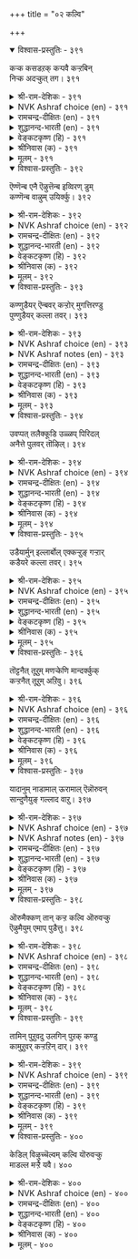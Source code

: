+++
title = "०२ कल्वि"

+++


<details open><summary>विश्वास-प्रस्तुतिः - ३९१</summary>

कऱ्क कसडऱक् कऱ्पवै कऱ्ऱबिन्  
निऱ्क अदऱ्कुत् तग।      ३९१
</details>

<details><summary>श्री-राम-देशिकः - ३९१</summary>

अध्येतव्याः समे ग्रन्थाः निस्सन्देहं यथार्थतः ।  
अधीतग्रन्थदृष्टेन्न पथा युक्तं प्रवर्तनम् ॥ ३९१॥
</details>

<details><summary>NVK Ashraf choice (en) - ३९१</summary>

०३९१
Learn thoroughly what should be learnt.
And having learnt, stand according to that.
(N.V.K. Ashraf)
</details>

<details><summary>रामचन्द्र-दीक्षितः (en) - ३९१</summary>

391\. kaṟka, kacaṭu aṟa, kaṟpavai! kaṟṟapiṉ,  
niṟka, ataṟkut taka!.

391\. Faultlessly pursue knowledge and abide by it.  
</details>

<details><summary>शुद्धानन्द-भारती (en) - ३९१</summary>

1\. கற்க கசடறக் கற்பவை கற்றபின்  
நிற்க அதற்குத் தக.  
Lore worth learning, learn flawlessly  
Live by that learning thoroughly.        391  
</details>

<details><summary>वेङ्कटकृष्ण (हि) - ३९१</summary>

391
सीख सीखने योग्य सब, भ्रम संशय बिन सीख ।  
कर उसके अनुसार फिर, योग्य आचरण ठीक ॥
</details>

<details><summary>श्रीनिवास (क) - ३९१</summary>

391. कलियबेकाद योग्यतॆयुळ्ळ कलिकॆयन्नु दोषविल्लदॆ कलिय बेकु. कलित नन्तर कलित विद्यॆगॆ तक्कदाद मार्गदल्लि निल्लबेकु.

</details>

<details><summary>मूलम् - ३९१</summary>

कऱ्क कसडऱक् कऱ्पवै कऱ्ऱपिऩ्
निऱ्क अदऱ्कुत् तग। ३९१
</details>

<details open><summary>विश्वास-प्रस्तुतिः - ३९२</summary>

ऎण्णॆन्ब एनै ऎऴुत्तॆन्ब इव्विरण् डुम्  
कण्णॆन्ब वाऴुम् उयिर्क्कु।      ३९२
</details>

<details><summary>श्री-राम-देशिकः - ३९२</summary>

न्यायव्याकरणाख्ये द्वे शास्त्रे मुख्ये नृणामिह ।  
उभे हि चक्षुषी स्यातामिति सद्भिरुदीर्यते ॥ ३९२॥
</details>

<details><summary>NVK Ashraf choice (en) - ३९२</summary>

०३९२
They say: Numbers and other one called Letters
Are the two eyes to live with. *
(V.C. Kulandai Swamy), (P.S. Sundaram)
</details>

<details><summary>रामचन्द्र-दीक्षितः (en) - ३९२</summary>

392\. 'eṇ' eṉpa, ēṉai ‘eḻuttu’ eṉpa, iv iraṇṭum  
‘kaṇ’ eṉpa, vāḻum uyirkku.

392\. Verily the numbers and letters are the eyes of the living one.  
</details>

<details><summary>शुद्धानन्द-भारती (en) - ३९२</summary>

2\. எண்ணென்ப ஏனை எழுத்தென்ப இவ்விரண்டும்  
கண்ணென்ப வாழும் உயிர்க்கு.  
Letter, number, art and science  
Of living kind both are the eyes.        392  
</details>

<details><summary>वेङ्कटकृष्ण (हि) - ३९२</summary>

392
अक्षर कहते है जिसे, जिसको कहते आँक ।  
दोनों जीवित मनुज के, कहलाते हैं आँख ॥
</details>

<details><summary>श्रीनिवास (क) - ३९२</summary>

392. गणित मत्तु अक्षरगळु इवॆरडू (कलॆगळू) मनुष्यन बाळिगॆ कण्णुगळिद्दन्तॆ ऎन्दु हेळुवरु.

</details>

<details><summary>मूलम् - ३९२</summary>

ऎण्णॆऩ्प एऩै ऎऴुत्तॆऩ्प इव्विरण् डुम्
कण्णॆऩ्प वाऴुम् उयिर्क्कु। ३९२
</details>

<details open><summary>विश्वास-प्रस्तुतिः - ३९३</summary>

कण्णुडैयर् ऎन्बवर् कऱ्ऱोर् मुगत्तिरण्डु  
पुण्णुडैयर् कल्ला तवर्।      ३९३
</details>

<details><summary>श्री-राम-देशिकः - ३९३</summary>

चक्षुष्मन्तस्त एव स्युः ज्ञानचक्षुर्युतास्तु ये ।  
इतरेषामुभे नेत्रे व्रणे स्यातां मुखोत्थिते ॥ ३९३॥
</details>

<details><summary>NVK Ashraf choice (en) - ३९३</summary>

०३९३
Only the learned have eyes.
The unlearned have two sores on their face! *
(P.S. Sundaram)
</details>

<details><summary>NVK Ashraf notes (en) - ३९३</summary>

३९३. Compare with couple ५७५ where Valluvar uses the same idea to emphasize compassion in eyes: “Compassion is an ornament of the eyes. Without it eyes are deemed sores” ((Satguru Subramuniyaswami))
</details>

<details><summary>रामचन्द्र-दीक्षितः (en) - ३९३</summary>

393\. kaṇ uṭaiyar eṉpavar kaṟṟōr; mukattu iraṇṭu  
puṇ uṭaiyar, kallātavar.

393\. The learned alone are said to possess eyes; but they are only sores in the face of the unlettered.  
</details>

<details><summary>शुद्धानन्द-भारती (en) - ३९३</summary>

3\. கண்ணுடையர் என்பவர் கற்றோர் முகத்திரண்டு  
புண்ணுடையர் கல்லா தவர்.  
The learned alone have eyes on face  
The ignorant two sores of disgrace.        393  
</details>

<details><summary>वेङ्कटकृष्ण (हि) - ३९३</summary>

393
कहलाते हैं नेत्रयुत, जो हैं विद्यावान ।  
मुख पर रखते घाव दो, जो है अपढ़ अजान ॥
</details>

<details><summary>श्रीनिवास (क) - ३९३</summary>

393. कलितवरे कण्णुळ्ळवरु; कलियदवर मुखदल्लिरुव ऎरडु कण्णुगळू हुण्णिद्दन्तॆ.

</details>

<details><summary>मूलम् - ३९३</summary>

कण्णुडैयर् ऎऩ्पवर् कऱ्ऱोर् मुगत्तिरण्डु
पुण्णुडैयर् कल्ला तवर्। ३९३
</details>

<details open><summary>विश्वास-प्रस्तुतिः - ३९४</summary>

उवप्पत् तलैक्कूडि उळ्ळप् पिरिदल्  
अनैत्ते पुलवर् तॊऴिल्।      ३९४
</details>

<details><summary>श्री-राम-देशिकः - ३९४</summary>

यत्सङ्गन जनास्तुष्टाः भवेयुः, सङ्गमं पुनः ।  
वियोगकाले वाञ्छेयुः स भवेत्पण्डितोत्तमः ॥ ३९४॥
</details>

<details><summary>NVK Ashraf choice (en) - ३९४</summary>

०३९४
It is the prowess of scholars that meetings bring delight
And departures leave memories. *
(Satguru Subramuniyaswami)
</details>

<details><summary>रामचन्द्र-दीक्षितः (en) - ३९४</summary>

394\. uvappat talaikkūṭi, uḷḷap pirital  
aṉaittē-pulavar toḻil.

394\. The duty of the learned is to delight man by their company. Hunger ever more for it even while parting.  
</details>

<details><summary>शुद्धानन्द-भारती (en) - ३९४</summary>

4\. உவப்பத் தலைக்கூடி உள்ளப் பிரிதல்  
அனைத்தே புலவர் தொழில்  
To meet with joy and part with thought  
Of learned men this is the art.        394  
</details>

<details><summary>वेङ्कटकृष्ण (हि) - ३९४</summary>

394
हर्षप्रद होता मिलन, चिन्ताजनक वियोग ।  
विद्वज्जन का धर्म है, ऐसा गुण-संयोग ॥
</details>

<details><summary>श्रीनिवास (क) - ३९४</summary>

394. बॆरॆताग सन्तोष तरुवुदु, अगलिदाग नॆनॆयुवन्तॆ माडुवुदु इदे विद्वज्जनर कलॆ.

</details>

<details><summary>मूलम् - ३९४</summary>

उवप्पत् तलैक्कूडि उळ्ळप् पिरिदल्
अऩैत्ते पुलवर् तॊऴिल्। ३९४
</details>

<details open><summary>विश्वास-प्रस्तुतिः - ३९५</summary>

उडैयार्मुन् इल्लार्बोल् एक्कऱ्ऱुङ् गऱ्ऱार्  
कडैयरे कल्ला तवर्।      ३९५
</details>

<details><summary>श्री-राम-देशिकः - ३९५</summary>

रिक्तवद्धनिकस्याग्रे विनीता गुरुसन्निधौ ।  
भूत्वा पठन्ति ये नित्यं शिष्टास्ते निन्दिताः परे ॥ ३९५॥
</details>

<details><summary>NVK Ashraf choice (en) - ३९५</summary>

०३९५
The learned learn to humble, like destitute before the rich;
Only the low never learn.
(N.V.K. Ashraf), ( Shuddhananda Bharatiar)
</details>

<details><summary>रामचन्द्र-दीक्षितः (en) - ३९५</summary>

395\. uṭaiyārmuṉ illārpōl ēkkaṟṟum kaṟṟār;  
kaṭaiyarē, kallātavar.

395\. Eager like the beggars at the door of the wealthy is the sufferer of knowledge; the illiterate are held in scorn.  
</details>

<details><summary>शुद्धानन्द-भारती (en) - ३९५</summary>

5\. உடையார்முன் இல்லார்போல் ஏக்கற்றுங் கற்றார்  
கடையரே கல்லா தவர்  
Like poor before rich they yearn:  
For knowledge: the low never learn.        395  
</details>

<details><summary>वेङ्कटकृष्ण (हि) - ३९५</summary>

395
धनी समक्ष दरिद्र सम, झुक झुक हो कर दीन ।  
शिक्षित बनना श्रेष्ठ है, निकृष्ट विद्याहीन ॥
</details>

<details><summary>श्रीनिवास (क) - ३९५</summary>

395. ऐश्वर्यवन्तर मुन्दॆ इल्लदवरु निल्लुवन्तॆ, कलितवर मुन्दॆ दैन्यदिन्द बागिनिन्तु कलितवरे श्रेष्ठरु; हागॆ कलियदवरु कीळु जनरु.

</details>

<details><summary>मूलम् - ३९५</summary>

उडैयार्मुऩ् इल्लार्बोल् एक्कऱ्ऱुङ् गऱ्ऱार्
कडैयरे कल्ला तवर्। ३९५
</details>

<details open><summary>विश्वास-प्रस्तुतिः - ३९६</summary>

तॊट्टनैत् तूऱुम् मणऱ्केणि मान्दर्क्कुक्  
कऱ्ऱनैत् तूऱुम् अऱिवु।       ३९६
</details>

<details><summary>श्री-राम-देशिकः - ३९६</summary>

विद्यभ्यासानुसारेण नृणां ज्ञानां प्रवर्धते ।  
खननानुगुणं तोयं वर्धते सैकते यथा ॥ ३९६॥
</details>

<details><summary>NVK Ashraf choice (en) - ३९६</summary>

०३९६
The more you dig a sand-spring, more the flow.
The more you learn more the wisdom.
(N.V.K. Ashraf)
</details>

<details><summary>रामचन्द्र-दीक्षितः (en) - ३९६</summary>

396\. toṭṭaṉaittu ūṟum, maṇaṟ kēṇi;-māntarkkuk  
kaṟṟaṉaittu ūṟum, aṟivu.

396\. The deeper you delve into the earth, the greater will be the flow of water. Likewise knowledge is in proportion to your learning.  
</details>

<details><summary>शुद्धानन्द-भारती (en) - ३९६</summary>

6\. தொட்டனைத் தூறும் மணற்கேணி மாந்தர்க்குக்  
கற்றனைத் தூறும் அறிவு.  
As deep you dig the sand spring flows  
As deep you learn the knowledge grows.        396  
</details>

<details><summary>वेङ्कटकृष्ण (हि) - ३९६</summary>

396
जितना खोदो पुलिन में, उतना नीर-निकास ।  
जितना शिक्षित नर बने, उतना बुद्धि-विकास ॥
</details>

<details><summary>श्रीनिवास (क) - ३९६</summary>

396. मळलु तोडिद प्रमाणक्कॆ बावियल्लि नीरु तुम्बुवन्तॆ मनुष्यरु कलित विद्यॆय प्रमाणक्कॆ अरिदु सम्पादिसुत्तारॆ

</details>

<details><summary>मूलम् - ३९६</summary>

तॊट्टऩैत् तूऱुम् मणऱ्केणि मान्दर्क्कुक्
कऱ्ऱऩैत् तूऱुम् अऱिवु। ३९६
</details>

<details open><summary>विश्वास-प्रस्तुतिः - ३९७</summary>

यादानुम् नाडामाल् ऊरामाल् ऎन्नॊरुवन्  
सान्दुणैयुङ् गल्लाद वाऱु।      ३९७
</details>

<details><summary>श्री-राम-देशिकः - ३९७</summary>

सर्वे देशाः समे ग्रामाः स्वीयाः स्युर्विदुषां भुवि ।  
तथा सति कुतः कैश्चित् विद्या नाधीयते सदा ॥ ३९७॥
</details>

<details><summary>NVK Ashraf choice (en) - ३९७</summary>

०३९७
Why does one stop learning till he dies
When it makes all lands and place his?
(P.S. Sundaram)
</details>

<details><summary>NVK Ashraf notes (en) - ३९७</summary>

३९७. (K.R. Srinivasa Iyengar)'s alternate translation: "The learned can feel at home everywhere. Why then shun learning all one's life?"
</details>

<details><summary>रामचन्द्र-दीक्षितः (en) - ३९७</summary>

397\. yātāṉum nāṭu āmāl; ūr āmāl; eṉ, oruvaṉ  
cām tuṇaiyum kallātavāṟu?.

397\. No country and no place is alien to the learned. How is it that persons remain in ignorance to the end of their lives?  
</details>

<details><summary>शुद्धानन्द-भारती (en) - ३९७</summary>

7\. யாதானும் நாடாமால் ஊராமால் என்னொருவன்  
சாந்துணையுங் கல்லாத வாறு.  
All lands and towns are learner's own  
Why not till death learning go on!        397  
</details>

<details><summary>वेङ्कटकृष्ण (हि) - ३९७</summary>

397
अपना है विद्वान का, कोई पुर या राज ।  
फिर क्यों रहता मृत्यु तक, कोई अपढ़ अकाज ॥
</details>

<details><summary>श्रीनिवास (क) - ३९७</summary>

397. कलितवनिगॆ याव देशवे आगलि, ऊरे आगलि, तन्न देश, ऊरु ऎन्दागुत्तदॆ. हागिरुवाग सायुववरॆगू ऒब्बनु कलियदॆ कालहरण माडुवुदेकॆ?

</details>

<details><summary>मूलम् - ३९७</summary>

यादाऩुम् नाडामाल् ऊरामाल् ऎऩ्ऩॊरुवऩ्
सान्दुणैयुङ् गल्लाद वाऱु। ३९७
</details>

<details open><summary>विश्वास-प्रस्तुतिः - ३९८</summary>

ऒरुमैक्कण् तान् कऱ्ऱ कल्वि ऒरुवऱ्कु  
ऎऴुमैयुम् एमाप् पुडैत्तु।      ३९८
</details>

<details><summary>श्री-राम-देशिकः - ३९८</summary>

एकजन्मन्यधिगता विद्या नृनं हि केनचित् ।  
सप्तजन्मस्वनुगता तस्य साह्यकरी भवेत् ॥ ३९८॥
</details>

<details><summary>NVK Ashraf choice (en) - ३९८</summary>

०३९८
The learning acquired in one birth
Protects a man in the next seven. *
(P.S. Sundaram)
</details>

<details><summary>रामचन्द्र-दीक्षितः (en) - ३९८</summary>

398\. orumaikkaṇ tāṉ kaṟṟa kalvi oruvaṟku  
eḻumaiyum ēmāppu uṭaittu.

398\. The knowledge that a person gains in one birth stands him in good stead for seven births.  
</details>

<details><summary>शुद्धानन्द-भारती (en) - ३९८</summary>

8\. ஒருமைக்கண் தான்கற்ற கல்வி ஒருவற்கு  
எழுமையும் ஏமாப் புடைத்து  
The joy of learning in one birth  
Exalts man upto his seventh.        398  
</details>

<details><summary>वेङ्कटकृष्ण (हि) - ३९८</summary>

398
जो विद्या इक जन्म में, नर से पायी जाय ।  
सात जन्म तक भी उसे, करती वही सहाय ॥
</details>

<details><summary>श्रीनिवास (क) - ३९८</summary>

398. ऒन्दु जन्मदल्लि तानु कलित विद्यॆ, एळु जन्मगळल्लियू तन्न नॆरविगॆ बरुवुदु.

</details>

<details><summary>मूलम् - ३९८</summary>

ऒरुमैक्कण् ताऩ् कऱ्ऱ कल्वि ऒरुवऱ्कु
ऎऴुमैयुम् एमाप् पुडैत्तु। ३९८
</details>

<details open><summary>विश्वास-प्रस्तुतिः - ३९९</summary>

तामिन् पुऱुवदु उलगिन् पुऱक् कण्डु  
कामुऱुवर् कऱ्ऱऱिन् दार्।       ३९९
</details>

<details><summary>श्री-राम-देशिकः - ३९९</summary>

निजानन्दकरीं विद्यां परेषां निजमूलतः ।  
आनन्ददात्रीं विज्ञाय तां प्राज्ञा बहुकुर्वते ॥ ३९९॥
</details>

<details><summary>NVK Ashraf choice (en) - ३९९</summary>

०३९९
Seeing that what delights him delights the world,
Gets a scholar also delighted. *
(P.S. Sundaram)
</details>

<details><summary>रामचन्द्र-दीक्षितः (en) - ३९९</summary>

399\. tām iṉpuṟuvatu ulaku iṉpuṟak kaṇṭu,  
kāmuṟuvar, kaṟṟu aṟintār.

399\. The learned thirst for knowledge more and more, because what gives them pleasure delights the world.  
</details>

<details><summary>शुद्धानन्द-भारती (en) - ३९९</summary>

9\. தாமின் புறுவது உலகின் புறக்கண்டு  
காமுறுவர் கற்றறிந் தார்.  
The learned foster learning more  
On seeing the world enjoy their lore.        399  
</details>

<details><summary>वेङ्कटकृष्ण (हि) - ३९९</summary>

399
हर्ष हेतु अपने लिये, वैसे जग हित जान ।  
उस विद्या में और रत, होते हैं विद्वान ॥
</details>

<details><summary>श्रीनिवास (क) - ३९९</summary>

399. तावु सन्तोषप्पडुवुदक्कॆ कारणवाद विद्यॆयिन्द लोकवू सन्तोषप्पडुवुदन्नु कण्डु विद्यावन्तरु मत्तॆ मत्तॆ आ विद्ययन्नु कलियलु बयसुवरु.

</details>

<details><summary>मूलम् - ३९९</summary>

तामिऩ् पुऱुवदु उलगिऩ् पुऱक् कण्डु
कामुऱुवर् कऱ्ऱऱिन् दार्। ३९९
</details>

<details open><summary>विश्वास-प्रस्तुतिः - ४००</summary>

केडिल् विऴुच्चॆल्वम् कल्वि यॊरुवऱ्कु  
माडल्ल मऱ्ऱै यवै।       ४००
</details>

<details><summary>श्री-राम-देशिकः - ४००</summary>

विद्याधनं स्थिरं श्रेष्ठमेकमेव धनं भवेत् ।  
धनान्यन्यान्यस्थिराणि वस्तुतो न धनानि हि ॥ ४००॥
</details>

<details><summary>NVK Ashraf choice (en) - ४००</summary>

०४००
The wealth that never declines is learning.
All others are not riches.
(P.S. Sundaram), (W.H. Drew and J. Lazarus)
</details>

<details><summary>रामचन्द्र-दीक्षितः (en) - ४००</summary>

400\. kēṭu il viḻuc celvam kalvi; oruvaṟku  
māṭu alla, maṟṟaiyavai.

400\. The precious undecaying wealth of a man is his learning. All other riches are no wealth at all.  
</details>

<details><summary>शुद्धानन्द-भारती (en) - ४००</summary>

10\. கேடில் விழுச்செல்வம் கல்வி ஒருவற்கு  
மாடல்ல மற்றை யவை.  
Learning is wealth none could destroy  
Nothing else gives genuine joy.        400  
</details>

<details><summary>वेङ्कटकृष्ण (हि) - ४००</summary>

400
शिक्षा-धन है मनुज हित, अक्षय और यथेष्ट ।  
अन्य सभी संपत्तियाँ, होती हैं नहिं श्रेष्ठ ॥
</details>

<details><summary>श्रीनिवास (क) - ४००</summary>

400. ऒब्बनिगॆ केडिल्लद सिरियॆन्दरॆ विद्यॆये; मत्तावुदू सिरियल्ल.
</details>

<details><summary>मूलम् - ४००</summary>

केडिल् विऴुच्चॆल्वम् कल्वि यॊरुवऱ्कु
माडल्ल मऱ्ऱै यवै। ४००
</details>

